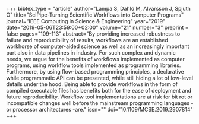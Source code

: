 +++
bibtex_type = "article"
author="Lampa S, Dahlö M, Alvarsson J, Spjuth O"
title="SciPipe-Turning Scientific Workflows into Computer Programs"
journal="IEEE Computing in Science & Engineering"
year="2019"
date="2019-05-06T23:59:00+02:00"
volume="21"
number="3"
preprint = false
pages="109-113"
abstract="By providing increased robustness to failure and reproducibility of results, workflows are an established workhorse of computer-aided science as well as an increasingly important part also in data pipelines in industry. For such complex and dynamic needs, we argue for the benefits of workflows implemented as computer programs, using workflow tools implemented as programming libraries. Furthermore, by using flow-based programming principles, a declarative while programmatic API can be presented, while still hiding a lot of low-level details under the hood. Being able to provide workflows in the form of compiled executable files has benefits both for the ease of deployment and future reproducibility. Workflow tool implementations are at risk for bit rot or incompatible changes well before the mainstream programming languages -or processor architectures -are."
issn=""
doi="10.1109/MCSE.2019.2907814"
+++
